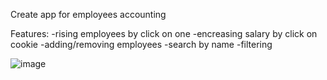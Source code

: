 Create app for employees accounting

Features:
  -rising employees by click on one
  -encreasing salary by click on cookie
  -adding/removing employees
  -search by name
  -filtering
  
  ![image](https://user-images.githubusercontent.com/110997274/209541081-2c9c5fc0-7936-4703-8535-e8bfece350a2.png)

